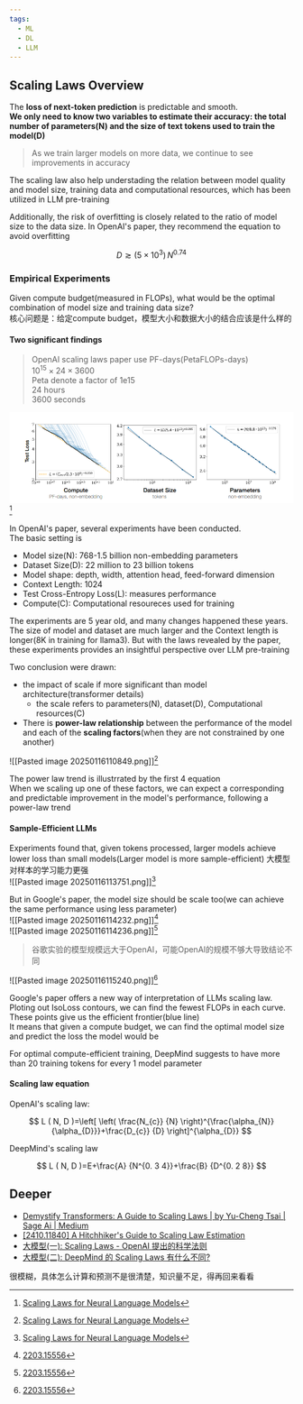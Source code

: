 ```yaml
---
tags:
  - ML
  - DL
  - LLM
---
```


## Scaling Laws Overview

The **loss of next-token prediction** is predictable and smooth.   
**We only need to know two variables to estimate their accuracy: the total number of parameters(N) and the size of text tokens used to train the model(D)**    

> As we train larger models on more data, we continue to see improvements in accuracy  

The scaling law also help understading the relation between model quality and model size, training data and computational resources, which has been utilized in LLM pre-training   

Additionally, the risk of overfitting is closely related to the ratio of model size to the data size.  In OpenAI's paper, they recommend the equation to avoid overfitting  

$$
D \gtrsim( 5 \times1 0^{3} ) \, N^{0. 7 4} 
$$

### Empirical Experiments

Given compute budget(measured in FLOPs), what would be the optimal combination of model size and training data size?    
核心问题是：给定compute budget，模型大小和数据大小的结合应该是什么样的   

#### Two significant findings

> OpenAI scaling laws paper use PF-days(PetaFLOPs-days)   
> $10^{15}\times24\times 3600$   
> Peta denote a factor of 1e15  
> 24 hours  
> 3600 seconds

![](https://raw.githubusercontent.com/Emisaber/pic_obsidian/main/Pasted%20image%2020250113100325.png)[^1]   

In OpenAI's paper, several experiments have been conducted.  
The basic setting is   
- Model size(N): 768-1.5 billion non-embedding parameters
- Dataset Size(D): 22 million to 23 billion tokens
- Model shape: depth, width, attention head, feed-forward dimension 
- Context Length: 1024
- Test Cross-Entropy Loss(L): measures performance
- Compute(C): Computational resoureces used for training

The experiments are 5 year old, and many changes happened these years. The size of model and dataset are much larger and the Context length is longer(8K in training for llama3). But with the laws revealed by the paper, these experiments provides an insightful perspective over LLM pre-training   

Two conclusion were drawn:  
- the impact of scale if more significant than model architecture(transformer details)
	- the scale refers to parameters(N), dataset(D), Computational resources(C)
- There is **power-law relationship** between the performance of the model and each of the **scaling factors**(when they are not constrained by one another)

![[Pasted image 20250116110849.png]][^1]   

The power law trend is illustrrated by the first 4 equation   
When we scaling up one of these factors, we can expect a corresponding and predictable improvement in the model's performance, following a power-law trend  


#### Sample-Efficient LLMs

Experiments found that, given tokens processed, larger models achieve lower loss than small models(Larger model is more sample-efficient)  大模型对样本的学习能力更强   
![[Pasted image 20250116113751.png]][^1]   

But in Google's paper, the model size should be scale too(we can achieve the same performance using less parameter)    
![[Pasted image 20250116114232.png]][^2]   
![[Pasted image 20250116114236.png]][^2]   

> 谷歌实验的模型规模远大于OpenAI，可能OpenAI的规模不够大导致结论不同


![[Pasted image 20250116115240.png]][^2]  

Google's paper offers a new way of interpretation of LLMs scaling law.   
Ploting out IsoLoss contours, we can find the fewest FLOPs in each curve. These points give us the efficient frontier(blue line)    
It means that given a compute budget, we can find the optimal model size and predict the loss the model would be   

For optimal compute-efficient training, DeepMind suggests to have more than 20 training tokens for every 1 model parameter   

#### Scaling law equation

OpenAI's scaling law:   

$$
L ( N, D )=\left[ \left( \frac{N_{c}} {N} \right)^{\frac{\alpha_{N}} {\alpha_{D}}}+\frac{D_{c}} {D} \right]^{\alpha_{D}} 
$$


DeepMind's scaling law    


$$
L ( N, D )=E+\frac{A} {N^{0. 3 4}}+\frac{B} {D^{0. 2 8}} 
$$




## Deeper

- [Demystify Transformers: A Guide to Scaling Laws \| by Yu-Cheng Tsai \| Sage Ai \| Medium](https://medium.com/sage-ai/demystify-transformers-a-comprehensive-guide-to-scaling-laws-attention-mechanism-fine-tuning-fffb62fc2552)
- [\[2410.11840\] A Hitchhiker's Guide to Scaling Law Estimation](https://arxiv.org/abs/2410.11840)
- [大模型(一): Scaling Laws - OpenAI 提出的科学法则](https://www.jarvis73.com/2024/06/30/Scaling-Laws-1/)
- [大模型(二): DeepMind 的 Scaling Laws 有什么不同?](https://www.jarvis73.com/2024/06/30/Scaling-Laws-2/)

很模糊，具体怎么计算和预测不是很清楚，知识量不足，得再回来看看   


[^1]:  [Scaling Laws for Neural Language Models](https://arxiv.org/abs/2001.08361)
[^2]: [2203.15556](https://arxiv.org/pdf/2203.15556)


